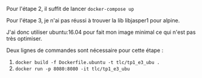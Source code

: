 Pour l'étape 2, il suffit de lancer `docker-compose up`



Pour l'étape 3, je n'ai pas réussi à trouver la lib libjasper1 pour alpine.

J'ai donc utiliser ubuntu:16.04 pour fait mon image minimal ce qui n'est pas très optimiser.

Deux lignes de commandes sont nécessaire pour cette étape :

1. `docker build -f Dockerfile.ubuntu -t tlc/tp1_e3_ubu .`
2. `docker run -p 8080:8080 -it tlc/tp1_e3_ubu`
